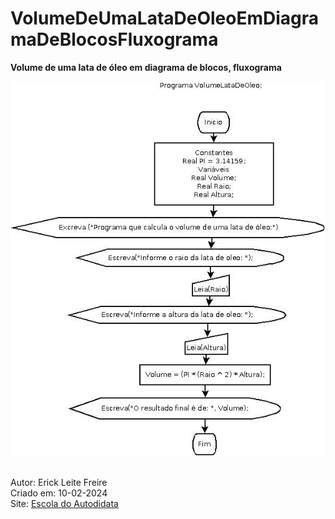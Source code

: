 # VolumeDeUmaLataDeOleoEmDiagramaDeBlocosFluxograma

**Volume de uma lata de óleo em diagrama de blocos, fluxograma**

![Volume de uma lata de óleo em diagrama de blocos, fluxograma](VolumeLataDeOleo.jpeg) <br><br>

Autor: Erick Leite Freire<br>
Criado em: 10-02-2024<br>
Site: [Escola do Autodidata](https://www.escoladoautodidata.com.br)<br>
